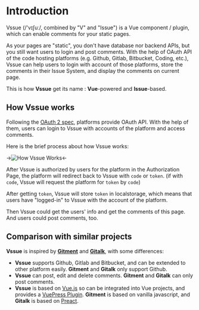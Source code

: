 # Introduction

Vssue (/'vɪʃuː/, combined by "V" and "Issue") is a Vue component / plugin, which can enable comments for your static pages.

As your pages are "static", you don't have database nor backend APIs, but you still want users to login and post comments. With the help of OAuth API of the code hosting platforms (e.g. Github, Gitlab, Bitbucket, Coding, etc.), Vssue can help users to login with account of those platforms, store the comments in their Issue System, and display the comments on current page.

This is how __Vssue__ get its name : __Vue__-powered and __Issue__-based.

## How Vssue works

Following the [OAuth 2 spec](https://tools.ietf.org/html/rfc6749), platforms provide OAuth API. With the help of them, users can login to Vssue with accounts of the platform and access comments.

Here is the brief process about how Vssue works:

->![How Vssue Works](/assets/img/how-vssue-works-en.png)<-

After Vssue is authorized by users for the platform in the Authorization Page, the platform will redirect back to Vssue with `code` or `token`. (if with `code`, Vssue will request the platform for `token` by `code`)

After getting `token`, Vssue will store `token` in localstorage, which means that users have "logged-in" to Vssue with the account of the platform.

Then Vssue could get the users' info and get the comments of this page. And users could post comments, too.

## Comparison with similar projects

__Vssue__ is inspired by [__Gitment__](https://github.com/imsun/gitment) and [__Gitalk__](https://github.com/gitalk/gitalk), with some differences:

- __Vssue__ supports Github, Gitlab and Bitbucket, and can be extended to other platform easily. __Gitment__ and __Gitalk__ only support Github.
- __Vssue__ can post, edit and delete comments. __Gitment__ and __Gitalk__ can only post comments.
- __Vssue__ is based on [Vue.js](https://vuejs.org) so can be integrated into Vue projects, and provides a [VuePress Plugin](./vuepress.md). __Gitment__ is based on vanilla javascript, and __Gitalk__ is based on [Preact](https://github.com/developit/preact).
